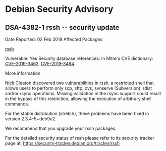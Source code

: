 
Debian Security Advisory
========================


DSA-4382-1 rssh -- security update
----------------------------------



Date Reported:
02 Feb 2019
Affected Packages:

[rssh](https://packages.debian.org/src:rssh)

Vulnerable:
Yes
Security database references:
In Mitre's CVE dictionary: [CVE-2019-3463](https://security-tracker.debian.org/tracker/CVE-2019-3463), [CVE-2019-3464](https://security-tracker.debian.org/tracker/CVE-2019-3464).  

More information:

Nick Cleaton discovered two vulnerabilities in rssh, a restricted shell
that allows users to perform only scp, sftp, cvs, svnserve (Subversion),
rdist and/or rsync operations. Missing validation in the rsync support
could result in the bypass of this restriction, allowing the execution
of arbitrary shell commands.


For the stable distribution (stretch), these problems have been fixed in
version 2.3.4-5+deb9u2.


We recommend that you upgrade your rssh packages.


For the detailed security status of rssh please refer to
its security tracker page at:
<https://security-tracker.debian.org/tracker/rssh>





